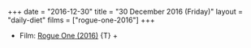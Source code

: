 +++
date = "2016-12-30"
title = "30 December 2016 (Friday)"
layout = "daily-diet"
films = ["rogue-one-2016"]
+++

<ul>
<li class="entry films">Film: <a href="/films/rogue-one-2016">Rogue One (2016)</a> {T} +</li>
</ul>